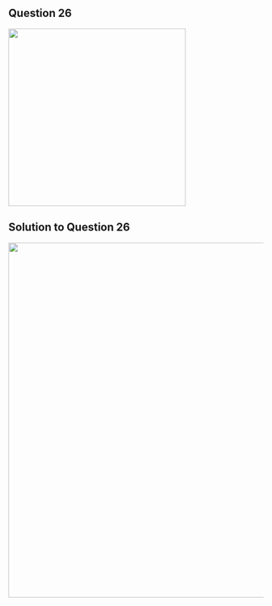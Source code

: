 ## Question 26
<img src = "https://github.com/user-attachments/assets/ad175976-0421-4bc2-a0a1-e6eb6de244c1" width = "350">

## Solution to Question 26
<img src = "https://github.com/user-attachments/assets/867cc9db-9ead-4ee3-b5b9-bdcc62b2fc0d" width = "700">
